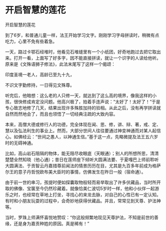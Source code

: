 # 开启智慧的莲花

开启智慧的莲花

到了6岁，和普通儿童一样，法王开始学习文字。刚刚学习字母拼读时，稍微有点吃力，心里不免有些着急。

一天，路过卡鄂石经堆时，他看见石堆缝里有一个小纸团，好奇地跑过去把它取出来。打开一看，上面写了好多字，因不能直接拼读，就让一个识字的人读给他听。原来是《文殊语狮子修法》，此法末尾写了这样一个偈颂：

印度圣境一老人，高龄已至九十九，

不识文字勤修持，一日得见文殊尊。

听完后，他暗想：这么老的人只修一天，就达到了这么高的境界，像我这样的小孩，很快修成肯定没问题。他高兴极了，拍着手连声说：“太好了！太好了！”于是专心致志地修了几天，结果出现许多殊胜加持的验相。从此之后，没有再学拼读就自然而然地会了，而且也领悟了一切经典注疏的大致内容。

本来，高僧大德或修行人的功德，完全体现在闻、思、修，讲、辩、著，戒、定、慧以及弘法利生的事业上。然而，大部分世间人往往要通过神变神通而对某人起信心。如佛经云：“世间之愚人，以神通生信。”基于这一点，先略微提及法王五六岁时的无碍神通。

比如，高山岩石阻隔的物体，能无阻尽收眼底（天眼通）；别人的所想所思，清清楚楚全然知晓（他心通）；昔日在莲师座下倾听大圆满法要、于夏嘎巴上师前聆听大圆满法、于贡智云丹嘉措尊前闻法的情景历历在目，尤其是九百多年前成为格萨尔王的意子丹哲悦欧布美大臣时的事情，仿佛发生在昨日一般（宿命通）。

由于前一世的串习，孩提时便如探囊取物般轻而易举取出了许多伏藏品，当时所开取的佛像、宝箧至今仍然珍藏着。就像恰美仁波切5岁时一样，他和小伙伴一起游乐之时，也经常在草地上打坐，寻找心的来龙去脉，对自己的心性已有一定认知。有时和小朋友玩耍的过程中，会奇妙地获得伏藏品。并且，常常见到天尊、护法神等。

当时，罗珠上师满怀喜悦地赞叹：“你这般频繁地现见天尊护法，不知是前世的善缘，还是身为嘉贡种姓的原因。真是稀有！”

